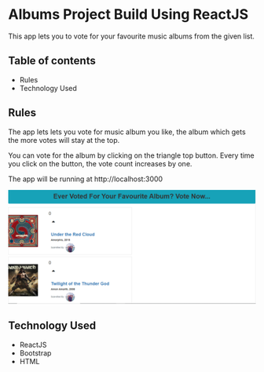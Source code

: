 # Albums Project Build Using ReactJS

This app lets you to vote for your favourite music albums from the given list.

## Table of contents

- Rules
- Technology Used

## Rules

The app lets lets you vote for music album you like, the album which gets the more votes will stay at the top.

You can vote for the album by clicking on the triangle top button. Every time you click on the button, the vote count increases by one.

The app will be running at http://localhost:3000

![srceen shot](https://raw.githubusercontent.com/amitverma07/Albums_Project/master/readmepic.PNG)

## Technology Used

- ReactJS
- Bootstrap
- HTML
